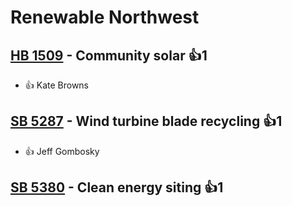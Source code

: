# Renewable Northwest

## [HB 1509](/bill/2023-24/hb/1509/) - Community solar 👍1  
* 👍 Kate Browns

## [SB 5287](/bill/2023-24/sb/5287/) - Wind turbine blade recycling 👍1  
* 👍 Jeff Gombosky

## [SB 5380](/bill/2023-24/sb/5380/) - Clean energy siting 👍1  
